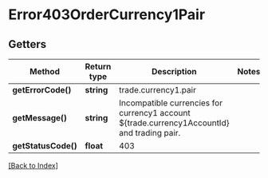 # Error403OrderCurrency1Pair

## Getters

Method | Return type | Description | Notes
------------ | ------------- | ------------- | -------------
**getErrorCode()** | **string** | trade.currency1.pair |
**getMessage()** | **string** | Incompatible currencies for currency1 account ${trade.currency1AccountId} and trading pair. |
**getStatusCode()** | **float** | 403 |

[[Back to Index]](../index.md)
